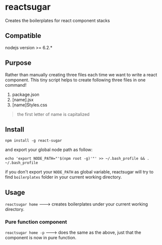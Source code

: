# reactsugar
Creates the boilerplates for react component stacks

## Compatible

nodejs version >= 6.2.*

## Purpose

Rather than manually creating three files each time we want to write a react component. This tiny script helps to create following three files in one command!

1. package.json
2. [name].jsx
3. [name]Styles.css

> the first letter of name is capitalized 

## Install

`npm install -g react-sugar`

and export your global node path as follow:

`echo 'export NODE_PATH="'$(npm root -g)'"' >> ~/.bash_profile && . ~/.bash_profile` 

if you don't export your `NODE_PATH` as global variable, reactsugar will try to find `boilerplates` folder in your current working directory.

## Usage

`reactsugar home` ---> creates boilerplates under your current working directory.

### Pure function component

`reactsugar home -p` ---> does the same as the above, just that the component is now in pure function.


